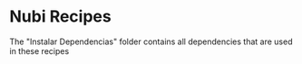 # Nubi Recipes

The "Instalar Dependencias" folder contains all dependencies that are used in these recipes
